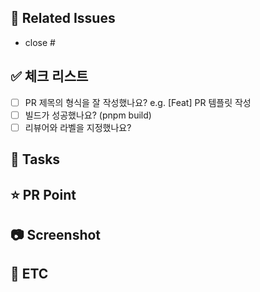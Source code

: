 ## 📌 Related Issues
- close #

## ✅ 체크 리스트 
- [ ] PR 제목의 형식을 잘 작성했나요? e.g. [Feat] PR 템플릿 작성
- [ ] 빌드가 성공했나요? (pnpm build)
- [ ] 리뷰어와 라벨을 지정했나요?

## 📄 Tasks

## ⭐ PR Point 

## 📷 Screenshot

## 🔔 ETC
